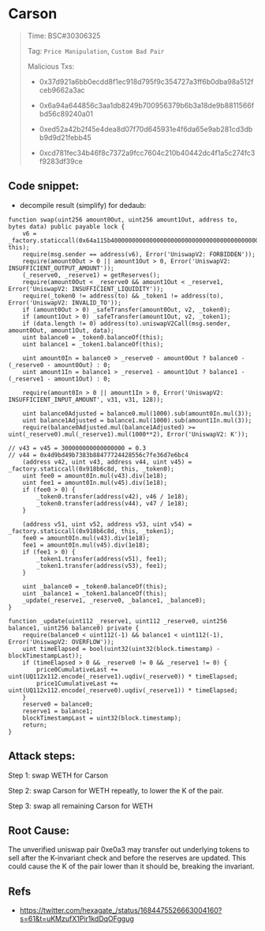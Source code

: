 # Carson

> Time: BSC#30306325
> 
> Tag: `Price Manipulation`, `Custom Bad Pair`
>
> Malicious Txs:
> 
> - 0x37d921a6bb0ecdd8f1ec918d795f9c354727a3ff6b0dba98a512fceb9662a3ac
> 
> - 0x6a94a644856c3aa1db8249b700956379b6b3a18de9b8811566fbd56c89240a01
> 
> - 0xed52a42b2f45e4dea8d07f70d645931e4f6da65e9ab281cd3dbb9d9d21febb45
> 
> - 0xcd781fec34b46f8c7372a9fcc7604c210b40442dc4f1a5c274fc3f9283df39ce

## Code snippet:

- decompile result (simplify) for dedaub:
```solidiy
function swap(uint256 amount0Out, uint256 amount1Out, address to, bytes data) public payable lock { 
    v6 = _factory.staticcall(0x64a115b400000000000000000000000000000000000000000000000000000000, this);
    require(msg.sender == address(v6), Error('UniswapV2: FORBIDDEN'));
    require(amount0Out > 0 || amount1Out > 0, Error('UniswapV2: INSUFFICIENT_OUTPUT_AMOUNT'));
    (_reserve0, _reserve1) = getReserves();
    require(amount0Out < _reserve0 && amount1Out < _reserve1, Error('UniswapV2: INSUFFICIENT_LIQUIDITY'));
    require(_token0 != address(to) && _token1 != address(to), Error('UniswapV2: INVALID_TO'));
    if (amount0Out > 0) _safeTransfer(amount0Out, v2, _token0);
    if (amount1Out > 0) _safeTransfer(amount1Out, v2, _token1);
    if (data.length != 0) address(to).uniswapV2Call(msg.sender, amount0Out, amount1Out, data);
    uint balance0 = _token0.balanceOf(this);
    uint balance1 = _token1.balanceOf(this);
    
    uint amount0In = balance0 > _reserve0 - amount0Out ? balance0 - (_reserve0 - amount0Out) : 0;
    uint amount1In = balance1 > _reserve1 - amount1Out ? balance1 - (_reserve1 - amount1Out) : 0;

    require(amount0In > 0 || amount1In > 0, Error('UniswapV2: INSUFFICIENT_INPUT_AMOUNT', v31, v31, 128));

    uint balance0Adjusted = balance0.mul(1000).sub(amount0In.mul(3));
    uint balance1Adjusted = balance1.mul(1000).sub(amount1In.mul(3));
    require(balance0Adjusted.mul(balance1Adjusted) >= uint(_reserve0).mul(_reserve1).mul(1000**2), Error('UniswapV2: K'));

// v43 = v45 = 300000000000000000 = 0.3
// v44 = 0x4d9bd49b7383b88477724428556c7fe36d7e6bc4
    (address v42, uint v43, address v44, uint v45) = _factory.staticcall(0x918b6c8d, this, _token0);
    uint fee0 = amount0In.mul(v43).div(1e18);
    uint fee1 = amount0In.mul(v45).div(1e18);
    if (fee0 > 0) {
        _token0.transfer(address(v42), v46 / 1e18);
        _token0.transfer(address(v44), v47 / 1e18);
    }

    (address v51, uint v52, address v53, uint v54) = _factory.staticcall(0x918b6c8d, this, _token1);
    fee0 = amount0In.mul(v43).div(1e18);
    fee1 = amount0In.mul(v45).div(1e18);
    if (fee1 > 0) {
        _token1.transfer(address(v51), fee1);
        _token1.transfer(address(v53), fee1);
    }

    uint _balance0 = _token0.balanceOf(this);
    uint _balance1 = _token1.balanceOf(this);
    _update(_reserve1, _reserve0, _balance1, _balance0);
}

function _update(uint112 _reserve1, uint112 _reserve0, uint256 balance1, uint256 balance0) private { 
    require(balance0 < uint112(-1) && balance1 < uint112(-1), Error('UniswapV2: OVERFLOW'));
    uint timeElapsed = bool(uint32(uint32(block.timestamp) - blockTimestampLast));
    if (timeElapsed > 0 && _reserve0 != 0 && _reserve1 != 0) {
        price0CumulativeLast += uint(UQ112x112.encode(_reserve1).uqdiv(_reserve0)) * timeElapsed;
        price1CumulativeLast += uint(UQ112x112.encode(_reserve0).uqdiv(_reserve1)) * timeElapsed;
    }
    reserve0 = balance0;
    reserve1 = balance1;
    blockTimestampLast = uint32(block.timestamp);
    return;
}
```

## Attack steps:

Step 1: swap WETH for Carson

Step 2: swap Carson for WETH repeatly, to lower the K of the pair. 

Step 3: swap all remaining Carson for WETH

## Root Cause:
The unverified uniswap pair 0xe0a3 may transfer out underlying tokens to sell after the K-invariant check and before the reserves are updated.
This could cause the K of the pair lower than it should be, breaking the invariant.


## Refs

- https://twitter.com/hexagate_/status/1684475526663004160?s=61&t=uKMzufX1Pir1kdDqOFggug